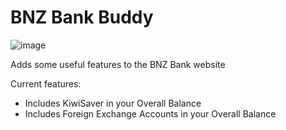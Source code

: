 # BNZ Bank Buddy

![image](https://github.com/chase-manning/bnz-bank-buddy/assets/53957795/376c0b7d-a1fd-4b51-9aca-5752d7975a7d)

Adds some useful features to the BNZ Bank website

Current features:

- Includes KiwiSaver in your Overall Balance
- Includes Foreign Exchange Accounts in your Overall Balance
